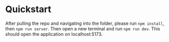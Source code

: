 # Quickstart

After pulling the repo and navigating into the folder, please run `npm install`, then `npm run server`. Then open a new terminal and run `npm run dev`.
This should open the application on localhost:5173.
